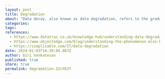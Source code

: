 ```yaml
---
layout: post
title: Degradation
about: "Data decay, also known as data degradation, refers to the gradual deterioration of data quality over time. It is a common phenomenon that affects all types of data, including customer data, marketing data, and business data."
categories:
tags:
references:
  - https://www.datatrac.co.uk/knowledge-hub/understanding-data-degradation
  - https://www.objectedge.com/blog/understanding-the-phenomenon-also-known-as-data-decay
  - https://simplicable.com/IT/data-degradation
date: 2024-01-03T16:39:04.867Z
author: Giri Venkatesan
published: true
share: true
permalink: degradation-Z2cFK2Y
---
```

